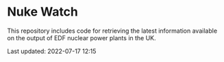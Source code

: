 # Nuke Watch

This repository includes code for retrieving the latest information available on the output of EDF nuclear power plants in the UK.

Last updated: 2022-07-17 12:15